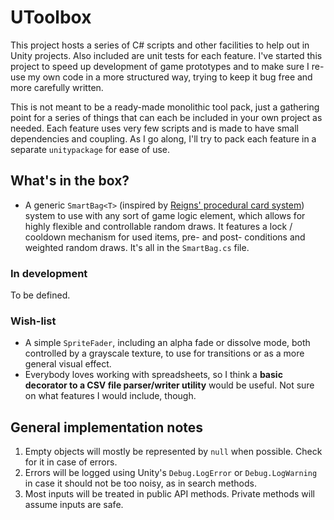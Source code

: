 # UToolbox

This project hosts a series of C# scripts and other facilities to help out in Unity projects. Also included are unit tests for each feature. I've started this project to speed up development of game prototypes and to make sure I re-use my own code in a more structured way, trying to keep it bug free and more carefully written.

This is not meant to be a ready-made monolithic tool pack, just a gathering point for a series of things that can each be included in your own project as needed. Each feature uses very few scripts and is made to have small dependencies and coupling. As I go along, I'll try to pack each feature in a separate `unitypackage` for ease of use.

## What's in the box?

- A generic `SmartBag<T>` (inspired by [Reigns' procedural card system](https://www.youtube.com/watch?v=tDdtbh-oUTU&t=2s)) system to use with any sort of game logic element, which allows for highly flexible and controllable random draws. It features a lock / cooldown mechanism for used items, pre- and post- conditions and weighted random draws. It's all in the `SmartBag.cs` file.

### In development

To be defined.

### Wish-list

- A simple `SpriteFader`, including an alpha fade or dissolve mode, both controlled by a grayscale texture, to use for transitions or as a more general visual effect.
- Everybody loves working with spreadsheets, so I think a **basic decorator to a CSV file parser/writer utility** would be useful. Not sure on what features I would include, though.

## General implementation notes

1. Empty objects will mostly be represented by `null` when possible. Check for it in case of errors.
1. Errors will be logged using Unity's `Debug.LogError` or `Debug.LogWarning` in case it should not be too noisy, as in search methods.
1. Most inputs will be treated in public API methods. Private methods will assume inputs are safe.

